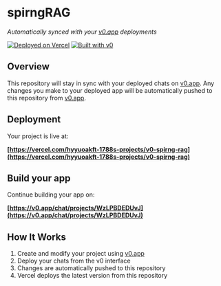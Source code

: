 # spirngRAG

*Automatically synced with your [v0.app](https://v0.app) deployments*

[![Deployed on Vercel](https://img.shields.io/badge/Deployed%20on-Vercel-black?style=for-the-badge&logo=vercel)](https://vercel.com/hyyuoakft-1788s-projects/v0-spirng-rag)
[![Built with v0](https://img.shields.io/badge/Built%20with-v0.app-black?style=for-the-badge)](https://v0.app/chat/projects/WzLPBDEDUvJ)

## Overview

This repository will stay in sync with your deployed chats on [v0.app](https://v0.app).
Any changes you make to your deployed app will be automatically pushed to this repository from [v0.app](https://v0.app).

## Deployment

Your project is live at:

**[https://vercel.com/hyyuoakft-1788s-projects/v0-spirng-rag](https://vercel.com/hyyuoakft-1788s-projects/v0-spirng-rag)**

## Build your app

Continue building your app on:

**[https://v0.app/chat/projects/WzLPBDEDUvJ](https://v0.app/chat/projects/WzLPBDEDUvJ)**

## How It Works

1. Create and modify your project using [v0.app](https://v0.app)
2. Deploy your chats from the v0 interface
3. Changes are automatically pushed to this repository
4. Vercel deploys the latest version from this repository
